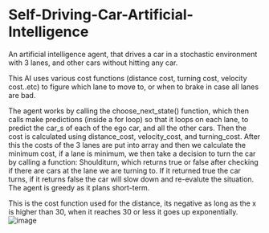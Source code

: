 # Self-Driving-Car-Artificial-Intelligence
An artificial intelligence agent, that drives a car in a stochastic environment with 3 lanes, and other cars without hitting any car.

This AI uses various cost functions (distance cost, turning cost, velocity cost..etc) to figure which lane to move to, or when to brake in case all lanes are bad.

The agent works by calling the choose_next_state() function, which then calls make predictions (inside a for loop) so that it loops on each lane, to predict the car_s of each of the ego car, and all the other cars. Then the cost is calculated using distance_cost, velocity_cost, and turning_cost. After this the costs of the 3 lanes are put into array and then we calculate the minimum cost, if a lane is minimum, we then take a decision to turn the car by calling a function: Shoulditurn, which returns true or false after checking if there are cars at the lane we are turning to. If it returned true the car turns, if it returns false the car will slow down and re-evalute the situation. The agent is greedy as it plans short-term.

This is the cost function used for the distance, its negative as long as the x is higher than 30, when it reaches 30 or less it goes up exponentially.
![image](https://user-images.githubusercontent.com/49645682/124759166-a33be300-df2f-11eb-882e-6efb378c9502.png)
